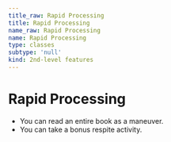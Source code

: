 ```yaml
---
title_raw: Rapid Processing
title: Rapid Processing
name_raw: Rapid Processing
name: Rapid Processing
type: classes
subtype: 'null'
kind: 2nd-level features
---
```


# Rapid Processing

- You can read an entire book as a maneuver.
- You can take a bonus respite activity.
